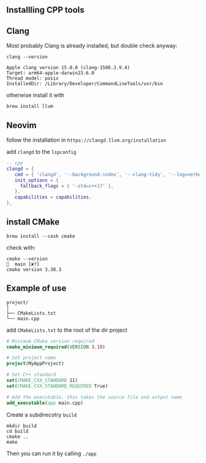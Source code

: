 ## Installling CPP tools

## Clang 

Most probably Clang is already installed, but double check anyway:

```
clang --version

Apple clang version 15.0.0 (clang-1500.3.9.4)
Target: arm64-apple-darwin23.6.0
Thread model: posix
InstalledDir: /Library/Developer/CommandLineTools/usr/bin
```

otherwise install it with 

`brew install llvm`

## Neovim 

follow the installation in `https://clangd.llvm.org/installation`


add `clangd` to the `lspconfig`

```lua
-- cpp
clangd = {
   cmd = { 'clangd', '--background-index', '--clang-tidy', '--log=verbose' },
   init_options = {
     fallback_flags = { '-std=c++17' },
   },
   capabilities = capabilities,
},
 ```

## install CMake

`brew install --cask cmake`

check with:

```
cmake --version                                                                           main [✘?]
cmake version 3.30.3
```

## Example of use

```
project/
│
├── CMakeLists.txt
└── main.cpp
```


add `CMakeLists.txt` to the root of the dir project

```cmake
# Minimum CMake version required
cmake_minimum_required(VERSION 3.10)

# Set project name
project(MyAppProject)

# Set C++ standard
set(CMAKE_CXX_STANDARD 11)
set(CMAKE_CXX_STANDARD_REQUIRED True)

# Add the executable, this takes the source file and output name
add_executable(app main.cpp)
```

Create a subdirecotry `build`

```
mkdir build
cd build
cmake ..
make
```

Then you can run it by calling `./app`

